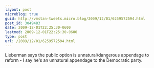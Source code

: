 ```yaml
---
layout: post
microblog: true
guid: http://vmstan-tweets.micro.blog/2009/12/01/6259572594.html
post_id: 3049483
date: 2009-12-01T22:25:30-0600
lastmod: 2009-12-01T22:25:30-0600
type: post
url: /2009/12/01/6259572594.html
---
```

Lieberman says the public option is unnatural/dangerous appendage to reform - I say he's an unnatural appendage to the Democratic party.
